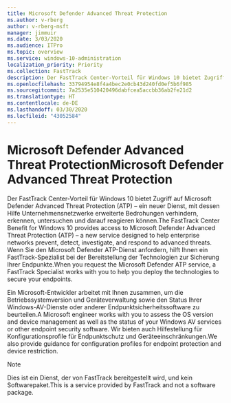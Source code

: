 ```yaml
---
title: Microsoft Defender Advanced Threat Protection
ms.author: v-rberg
author: v-rberg-msft
manager: jimmuir
ms.date: 3/03/2020
ms.audience: ITPro
ms.topic: overview
ms.service: windows-10-administration
localization_priority: Priority
ms.collection: FastTrack
description: Der FastTrack Center-Vorteil für Windows 10 bietet Zugriff auf Microsoft Defender Advanced Threat Protection (ATP) – ein neuer Dienst, mit dessen Hilfe Unternehmensnetzwerke erweiterte Bedrohungen verhindern, erkennen, untersuchen und darauf reagieren können.
ms.openlocfilehash: 33794954e8f4a4bec2e0cb43d240fd0ef5b6f985
ms.sourcegitcommit: 7a2535e510420496dabfcea5accbb36ab2fe21d2
ms.translationtype: HT
ms.contentlocale: de-DE
ms.lasthandoff: 03/30/2020
ms.locfileid: "43052584"
---
```

# <a name="microsoft-defender-advanced-threat-protection"></a><span data-ttu-id="44f07-103">Microsoft Defender Advanced Threat Protection</span><span class="sxs-lookup"><span data-stu-id="44f07-103">Microsoft Defender Advanced Threat Protection</span></span>

<span data-ttu-id="44f07-104">Der FastTrack Center-Vorteil für Windows 10 bietet Zugriff auf Microsoft Defender Advanced Threat Protection (ATP) – ein neuer Dienst, mit dessen Hilfe Unternehmensnetzwerke erweiterte Bedrohungen verhindern, erkennen, untersuchen und darauf reagieren können.</span><span class="sxs-lookup"><span data-stu-id="44f07-104">The FastTrack Center Benefit for Windows 10 provides access to Microsoft Defender Advanced Threat Protection (ATP) – a new service designed to help enterprise networks prevent, detect, investigate, and respond to advanced threats.</span></span> <span data-ttu-id="44f07-105">Wenn Sie den Microsoft Defender ATP-Dienst anfordern, hilft Ihnen ein FastTrack-Spezialist bei der Bereitstellung der Technologien zur Sicherung Ihrer Endpunkte.</span><span class="sxs-lookup"><span data-stu-id="44f07-105">When you request the Microsoft Defender ATP service, a FastTrack Specialist works with you to help you deploy the technologies to secure your endpoints.</span></span>

<span data-ttu-id="44f07-106">Ein Microsoft-Entwickler arbeitet mit Ihnen zusammen, um die Betriebssystemversion und Geräteverwaltung sowie den Status Ihrer Windows-AV-Dienste oder anderer Endpunktsicherheitssoftware zu beurteilen.</span><span class="sxs-lookup"><span data-stu-id="44f07-106">A Microsoft engineer works with you to assess the OS version and device management as well as the status of your Windows AV services or other endpoint security software.</span></span> <span data-ttu-id="44f07-107">Wir bieten auch Hilfestellung für Konfigurationsprofile für Endpunktschutz und Geräteeinschränkungen.</span><span class="sxs-lookup"><span data-stu-id="44f07-107">We also provide guidance for configuration profiles for endpoint protection and device restriction.</span></span>  

> [!NOTE]
> <span data-ttu-id="44f07-108">Dies ist ein Dienst, der von FastTrack bereitgestellt wird, und kein Softwarepaket.</span><span class="sxs-lookup"><span data-stu-id="44f07-108">This is a service provided by FastTrack and not a software package.</span></span> 

